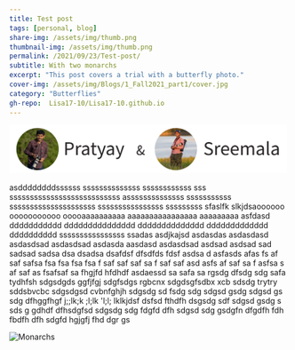 ```yaml
---
title: Test post
tags: [personal, blog]
share-img: /assets/img/thumb.png
thumbnail-img: /assets/img/thumb.png
permalink: /2021/09/23/Test-post/
subtitle: With two monarchs
excerpt: "This post covers a trial with a butterfly photo."
cover-img: /assets/img/Blogs/1_Fall2021_part1/cover.jpg
category: "Butterflies"
gh-repo:  Lisa17-10/Lisa17-10.github.io
---
```




<img src="/assets/img/DP/Authors_PDR_SDM.jpg" alt="Pratyay and Sreemala" width="500"/>


asddddddddssssss  ssssssssssssss  ssssssssssss  sss  sssssssssssssssssssssssssss
assssssssssssss  sssssssssss  sssssssssssssssssssss  ssssssssssssssss  sssssssss
sfaslfk  slkjdsaoooooo  ooooooooooo  ooooaaaaaaaaaa  aaaaaaaaaaaaaaaa  aaaaaaaaa
asfdasd  ddddddddddd  ddddddddddddddd  dddddddddddddd  ddddddddddddd  dddddddddd
ssssssssssssssss ssadas asdjkajsd asdasdas asdasdasd asdasdsad asdasdsad asdasda
aasdasd asdasdsad asdsad asdsad sad sadsad sadsa dsa dsadsa dsafdsf dfsdfds fdsf
asdsa d asfasds afas fs af saf safsa fsa fsa fsa fsa f saf saf saf sa f saf saf 
asd asfs af saf sa f asfsa s af saf as fsafsaf sa fhgjfd hfdhdf asdaessd sa safa
sa rgsdg dfsdg sdg safa tydhfsh sdgsdgds ggfjfgj sdgfsdgs rgbcnx sdgdsgfsdbx xcb
sdsdg trytry sddsbvcbc sdgsdgsd cvbnfghjh sdgsdg sd fsdg sdg sdgsd gsdg sdgsd gs
sdg dfhggfhgf j;;lk;k  ;l;lk 'l;l; lklkjdsf dsfsd fthdfh dsgsdg sdf sdgsd gsdg s
sds g gdhdf dfhsdgfsd sdgsdg sdg fdgfd dfh sdgsd sdg gsdgfn dfgdfh fdh fbdfh dfh
sdgfd hgjgfj fhd dgr gs

![Monarchs](https://lh3.googleusercontent.com/pw/AM-JKLXK7Qi0irs00UgI0zx58avqCLMT3GLKXZYBei3NWVe29vLCtULUosCNTus9KfdkraotUWmng--AJJkhSStTuANlrRUt8T3u_gZi-Wp4uzLG3GfRKh9ZJMO0n2eflI5ppeyhxTeZRtk7aKfpEgmo8IZ2=w1048-h1229-no)
